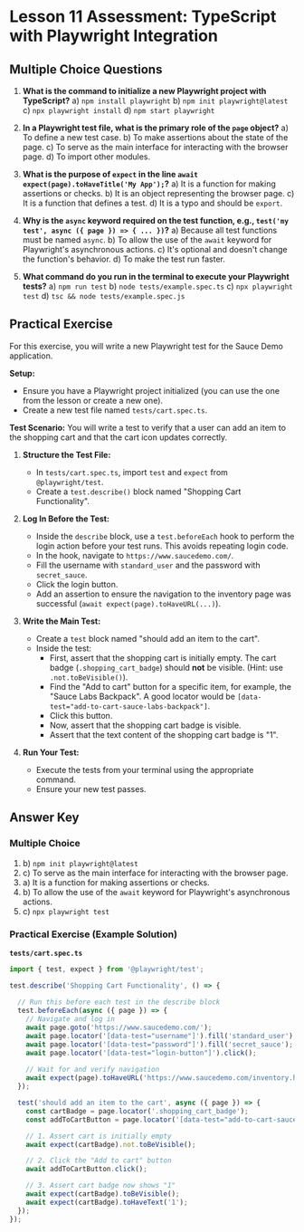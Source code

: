 # Lesson 11 Assessment: TypeScript with Playwright Integration

## Multiple Choice Questions

1.  **What is the command to initialize a new Playwright project with TypeScript?**
    a)  `npm install playwright`
    b)  `npm init playwright@latest`
    c)  `npx playwright install`
    d)  `npm start playwright`

2.  **In a Playwright test file, what is the primary role of the `page` object?**
    a)  To define a new test case.
    b)  To make assertions about the state of the page.
    c)  To serve as the main interface for interacting with the browser page.
    d)  To import other modules.

3.  **What is the purpose of `expect` in the line `await expect(page).toHaveTitle('My App');`?**
    a)  It is a function for making assertions or checks.
    b)  It is an object representing the browser page.
    c)  It is a function that defines a test.
    d)  It is a typo and should be `export`.

4.  **Why is the `async` keyword required on the test function, e.g., `test('my test', async ({ page }) => { ... })`?**
    a)  Because all test functions must be named `async`.
    b)  To allow the use of the `await` keyword for Playwright's asynchronous actions.
    c)  It's optional and doesn't change the function's behavior.
    d)  To make the test run faster.

5.  **What command do you run in the terminal to execute your Playwright tests?**
    a)  `npm run test`
    b)  `node tests/example.spec.ts`
    c)  `npx playwright test`
    d)  `tsc && node tests/example.spec.js`

## Practical Exercise

For this exercise, you will write a new Playwright test for the Sauce Demo application.

**Setup:**
- Ensure you have a Playwright project initialized (you can use the one from the lesson or create a new one).
- Create a new test file named `tests/cart.spec.ts`.

**Test Scenario:**
You will write a test to verify that a user can add an item to the shopping cart and that the cart icon updates correctly.

1.  **Structure the Test File:**
    -   In `tests/cart.spec.ts`, import `test` and `expect` from `@playwright/test`.
    -   Create a `test.describe()` block named "Shopping Cart Functionality".

2.  **Log In Before the Test:**
    -   Inside the `describe` block, use a `test.beforeEach` hook to perform the login action before your test runs. This avoids repeating login code.
    -   In the hook, navigate to `https://www.saucedemo.com/`.
    -   Fill the username with `standard_user` and the password with `secret_sauce`.
    -   Click the login button.
    -   Add an assertion to ensure the navigation to the inventory page was successful (`await expect(page).toHaveURL(...)`).

3.  **Write the Main Test:**
    -   Create a `test` block named "should add an item to the cart".
    -   Inside the test:
        -   First, assert that the shopping cart is initially empty. The cart badge (`.shopping_cart_badge`) should **not** be visible. (Hint: use `.not.toBeVisible()`).
        -   Find the "Add to cart" button for a specific item, for example, the "Sauce Labs Backpack". A good locator would be `[data-test="add-to-cart-sauce-labs-backpack"]`.
        -   Click this button.
        -   Now, assert that the shopping cart badge is visible.
        -   Assert that the text content of the shopping cart badge is "1".

4.  **Run Your Test:**
    -   Execute the tests from your terminal using the appropriate command.
    -   Ensure your new test passes.

## Answer Key

### Multiple Choice
1.  b) `npm init playwright@latest`
2.  c) To serve as the main interface for interacting with the browser page.
3.  a) It is a function for making assertions or checks.
4.  b) To allow the use of the `await` keyword for Playwright's asynchronous actions.
5.  c) `npx playwright test`

### Practical Exercise (Example Solution)

**`tests/cart.spec.ts`**
```typescript
import { test, expect } from '@playwright/test';

test.describe('Shopping Cart Functionality', () => {
  
  // Run this before each test in the describe block
  test.beforeEach(async ({ page }) => {
    // Navigate and log in
    await page.goto('https://www.saucedemo.com/');
    await page.locator('[data-test="username"]').fill('standard_user');
    await page.locator('[data-test="password"]').fill('secret_sauce');
    await page.locator('[data-test="login-button"]').click();
    
    // Wait for and verify navigation
    await expect(page).toHaveURL('https://www.saucedemo.com/inventory.html');
  });

  test('should add an item to the cart', async ({ page }) => {
    const cartBadge = page.locator('.shopping_cart_badge');
    const addToCartButton = page.locator('[data-test="add-to-cart-sauce-labs-backpack"]');

    // 1. Assert cart is initially empty
    await expect(cartBadge).not.toBeVisible();

    // 2. Click the "Add to cart" button
    await addToCartButton.click();

    // 3. Assert cart badge now shows "1"
    await expect(cartBadge).toBeVisible();
    await expect(cartBadge).toHaveText('1');
  });
});